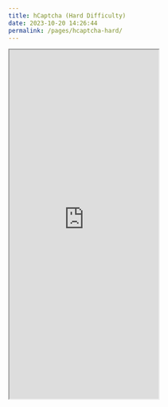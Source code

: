```yaml
---
title: hCaptcha (Hard Difficulty)
date: 2023-10-20 14:26:44
permalink: /pages/hcaptcha-hard/
---
```


<iframe src="https://nopecha.com/demo/hcaptcha#hard" height="700px"></iframe>
